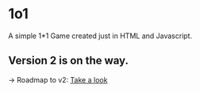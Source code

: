 # 1o1
A simple 1*1 Game created just in HTML and Javascript.

## Version 2 is on the way.
-> Roadmap to v2: [Take a look](https://github.com/benjaminwolkchen/1o1/projects/2)
